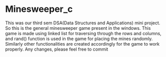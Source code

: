 # Minesweeper_c

This was our third sem DSA(Data Structures and Applications) mini project. So this is the general minesweeper game present in the windows.
This game is made using linked list for traversing through the rows and columns, and rand() function is used in the game for placing the mines randomly. Similarly other functionalities are created accordingly for the game to work properly.
Any changes, please feel free to commit
